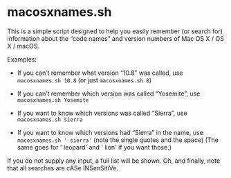 # macosxnames.sh

This is a simple script designed to help you easily remember (or search for) information about the “code names” and version numbers of Mac OS X / OS X / macOS.

Examples:

* If you can’t remember what version “10.8” was called, use `macosxnames.sh 10.8` (or just `macosxnames.sh 8`)

* If you can’t remember which version was called “Yosemite”, use `macosxnames.sh Yosemite`

* If you want to know which versions was called “Sierra”, use `macosxnames.sh sierra`

* If you want to know which versions had “Sierra” in the name, use `macosxnames.sh ' sierra'` (note the single quotes and the space)
	(The same goes for ' leopard' and ' lion' if you want those.)

If you do not supply any input, a full list will be shown.
Oh, and finally, note that all searches are cASe INSenSitiVe.

